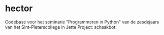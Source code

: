 # hector
Codebase voor het seminarie "Programmeren in Python" van de zesdejaars van het Sint-Pïeterscollege in Jette 
Project: schaakbot.
